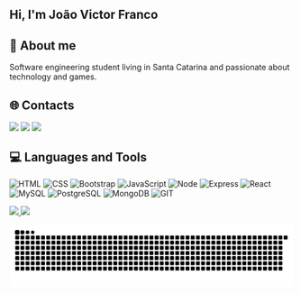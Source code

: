 ## Hi, I'm João Victor Franco

## 💫 About me
Software engineering student living in Santa Catarina and passionate about technology and games.

## 🌐 Contacts

<div>
<a href="https://www.linkedin.com/in/jotavf" target="_blank"><img loading="lazy" src="https://img.shields.io/badge/-LinkedIn-%230077B5?style=for-the-badge&logo=linkedin&logoColor=white" target="_blank"></a>
<a href="https://wa.me/5547992204170" target="_blank"><img loading="lazy" src="https://img.shields.io/badge/WhatsApp-25D366?logo=whatsapp&logoColor=white&style=for-the-badge"></a>
<a href = "mailto:j-joaovictor@hotmail.com"><img loading="lazy" src="https://img.shields.io/badge/Microsoft_Outlook-0078D4?logo=microsoft-outlook&logoColor=white&style=for-the-badge"></a>
</div>

## 💻 Languages and Tools
![HTML](https://img.shields.io/badge/HTML-239120?logo=html5&logoColor=white&style=for-the-badge) ![CSS](https://img.shields.io/badge/CSS-239120?logo=css3&logoColor=white&style=for-the-badge) ![Bootstrap](https://img.shields.io/badge/Bootstrap-563D7C?logo=bootstrap&logoColor=white&style=for-the-badge) ![JavaScript](https://img.shields.io/badge/javascript-%23323330.svg?style=for-the-badge&logo=javascript&logoColor=%23F7DF1E) ![Node](https://img.shields.io/badge/Node.js-43853D?logo=node.js&logoColor=white&style=for-the-badge) ![Express](https://img.shields.io/badge/Express.js-404D59?style=for-the-badge) ![React](https://img.shields.io/badge/React-20232A?logo=react&logoColor=61DAFB&style=for-the-badge) ![MySQL](https://img.shields.io/badge/MySQL-20232A?logo=mysql&logoColor=white&style=for-the-badge) ![PostgreSQL](https://img.shields.io/badge/PostgreSQL-316192?logo=postgresql&logoColor=white&style=for-the-badge) ![MongoDB](https://img.shields.io/badge/MongoDB-4EA94B?logo=mongodb&logoColor=white&style=for-the-badge) ![GIT](https://img.shields.io/badge/Git-E34F26?logo=git&logoColor=white&style=for-the-badge)

<div>
<a href="https://github.com/Jot44">
<img loading="lazy" height="180em" src="https://github-readme-stats.vercel.app/api/top-langs/?username=jot44&layout=compact&langs_count=7&theme=dracula"/>
<img loading="lazy" height="180em" src="https://github-readme-stats.vercel.app/api?username=jot44&show_icons=true&theme=dracula&include_all_commits=true&count_private=true"/>
</div>

![Snake animation](https://github.com/Jot44/Jot44/blob/output/github-contribution-grid-snake.svg)
